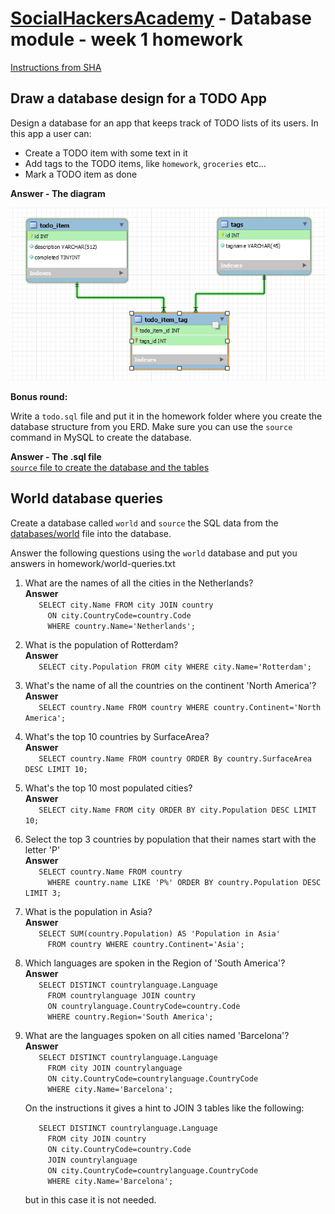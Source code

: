 ﻿# [SocialHackersAcademy](https://www.socialhackersacademy.org/) - Database module - week 1 homework

[Instructions from SHA](https://github.com/SocialHackersCodeSchool/databases/blob/master/Week1/MAKEME.md)

## Draw a database design for a TODO App

Design a database for an app that keeps track of TODO lists of its users. In this app
a user can:

- Create a TODO item with some text in it
- Add tags to the TODO items, like `homework`, `groceries` etc...
- Mark a TODO item as done

**Answer - The diagram**
<br>

![Todo App ERD](diagram.png)

**Bonus round:**

Write a `todo.sql` file and put it in the homework folder where you create the database
structure from you ERD. Make sure you can use the `source` command in MySQL to create
the database.

**Answer - The .sql file**
<br>
[`source` file to create the database and the tables](todoapp.sql)
## World database queries

Create a database called `world` and `source` the SQL data from the
[databases/world](https://github.com/SocialHackersCodeSchool/databases/blob/master/Week1/databases/world.sql) file into the database.

Answer the following questions using the `world` database and put you answers in
homework/world-queries.txt

1. What are the names of all the cities in the Netherlands?<br>
   **Answer**<br>
`   SELECT city.Name FROM city JOIN country`<br>
`     ON city.CountryCode=country.Code`<br>
`     WHERE country.Name='Netherlands';`

2. What is the population of Rotterdam?<br>
   **Answer**<br>
`   SELECT city.Population FROM city WHERE city.Name='Rotterdam';`

3. What's the name of all the countries on the continent 'North America'?<br>
   **Answer**<br>
`   SELECT country.Name FROM country WHERE country.Continent='North America';`

4. What's the top 10 countries by SurfaceArea?<br>
   **Answer**<br>
`   SELECT country.Name FROM country ORDER By country.SurfaceArea DESC LIMIT 10;`

5. What's the top 10 most populated cities?<br>
   **Answer**<br>
`   SELECT city.Name FROM city ORDER BY city.Population DESC LIMIT 10;`

6. Select the top 3 countries by population that their names start with the letter 'P'<br>
   **Answer**<br>
`   SELECT country.Name FROM country`<br>
`     WHERE country.name LIKE 'P%' ORDER BY country.Population DESC LIMIT 3;`

7. What is the population in Asia?<br>
   **Answer**<br>
`   SELECT SUM(country.Population) AS 'Population in Asia'`<br>
`     FROM country WHERE country.Continent='Asia';`

8. Which languages are spoken in the Region of 'South America'?<br>
   **Answer**<br>
`   SELECT DISTINCT countrylanguage.Language`<br>
`     FROM countrylanguage JOIN country`<br>
`     ON countrylanguage.CountryCode=country.Code`<br>
`     WHERE country.Region='South America';`

9. What are the languages spoken on all cities named 'Barcelona'?<br>
   **Answer**<br>
`   SELECT DISTINCT countrylanguage.Language`<br>
`     FROM city JOIN countrylanguage`<br>
`     ON city.CountryCode=countrylanguage.CountryCode`<br>
`     WHERE city.Name='Barcelona';`

   On the instructions it gives a hint to JOIN 3 tables like the following:

   `   SELECT DISTINCT countrylanguage.Language`<br>
   `     FROM city JOIN country`<br>
   `     ON city.CountryCode=country.Code`<br>
   `     JOIN countrylanguage`<br>
   `     ON city.CountryCode=countrylanguage.CountryCode`<br>
   `     WHERE city.Name='Barcelona';`

      but in this case it is not needed.
